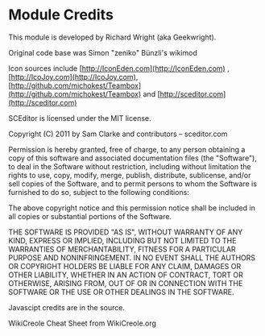 # Module Credits

This module is developed by Richard Wright \(aka Geekwright\).

Original code base was Simon "zeniko" Bünzli's wikimod

Icon sources include [http://IconEden.com](http://IconEden.com) , [http://IcoJoy.com](http://IcoJoy.com), [http://github.com/michokest/Teambox](http://github.com/michokest/Teambox) and [http://sceditor.com](http://sceditor.com)

SCEditor is licensed under the MIT license.

Copyright \(C\) 2011 by Sam Clarke and contributors – sceditor.com

Permission is hereby granted, free of charge, to any person obtaining a copy of this software and associated documentation files \(the "Software"\), to deal in the Software without restriction, including without limitation the rights to use, copy, modify, merge, publish, distribute, sublicense, and/or sell copies of the Software, and to permit persons to whom the Software is furnished to do so, subject to the following conditions:

The above copyright notice and this permission notice shall be included in all copies or substantial portions of the Software.

THE SOFTWARE IS PROVIDED "AS IS", WITHOUT WARRANTY OF ANY KIND, EXPRESS OR IMPLIED, INCLUDING BUT NOT LIMITED TO THE WARRANTIES OF MERCHANTABILITY, FITNESS FOR A PARTICULAR PURPOSE AND NONINFRINGEMENT. IN NO EVENT SHALL THE AUTHORS OR COPYRIGHT HOLDERS BE LIABLE FOR ANY CLAIM, DAMAGES OR OTHER LIABILITY, WHETHER IN AN ACTION OF CONTRACT, TORT OR OTHERWISE, ARISING FROM, OUT OF OR IN CONNECTION WITH THE SOFTWARE OR THE USE OR OTHER DEALINGS IN THE SOFTWARE.

Javascipt credits are in the source.

WikiCreole Cheat Sheet from WikiCreole.org

